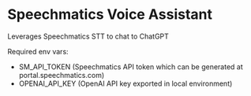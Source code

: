 # Speechmatics Voice Assistant

Leverages Speechmatics STT to chat to ChatGPT

Required env vars:

- SM_API_TOKEN (Speechmatics API token which can be generated at portal.speechmatics.com)
- OPENAI_API_KEY (OpenAI API key exported in local environment)